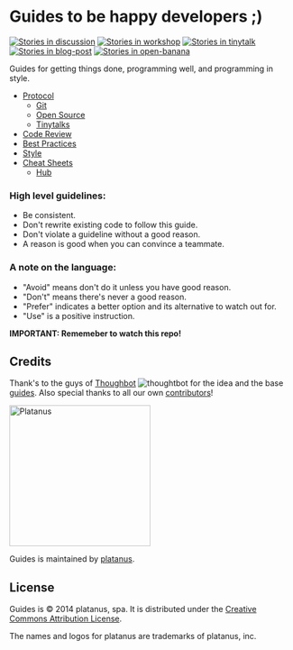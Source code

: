 Guides to be happy developers ;) 
=========

[![Stories in discussion][discussion]][waffle]
[![Stories in workshop][workshop]][waffle]
[![Stories in tinytalk][tinytalk]][waffle]
[![Stories in blog-post][blog-post]][waffle]
[![Stories in open-banana][open-banana]][waffle]

[waffle]: http://waffle.io/platanus/guides
[discussion]: https://badge.waffle.io/platanus/guides.svg?label=discussion&title=discussion
[workshop]: https://badge.waffle.io/platanus/guides.svg?label=workshop&title=workshop
[tinytalk]: https://badge.waffle.io/platanus/guides.svg?label=tinytalk&title=tinytalk
[blog-post]: https://badge.waffle.io/platanus/guides.svg?label=blog-post&title=blog-post
[open-banana]: https://badge.waffle.io/platanus/guides.svg?label=open-banana&title=open-banana

Guides for getting things done, programming well, and programming in style.

* [Protocol](/protocol)
  * [Git](/protocol/git)
  * [Open Source](/protocol/open-source)
  * [Tinytalks](/protocol/tinytalks)
* [Code Review](/code-review)
* [Best Practices](/best-practices)
* [Style](/style)
* [Cheat Sheets](/cheat-sheets)
  * [Hub](/cheat-sheets/hub.md)

### High level guidelines:

* Be consistent.
* Don't rewrite existing code to follow this guide.
* Don't violate a guideline without a good reason.
* A reason is good when you can convince a teammate.

### A note on the language:

* "Avoid" means don't do it unless you have good reason.
* "Don't" means there's never a good reason.
* "Prefer" indicates a better option and its alternative to watch out for.
* "Use" is a positive instruction.


**IMPORTANT: Rememeber to watch this repo!**

Credits
-------

Thank's to the guys of [Thoughbot](https://github.com/thoughtbot) ![thoughtbot](https://avatars1.githubusercontent.com/u/6183?s=20) for the idea and the base [guides](https://github.com/thoughtbot/guides). Also special thanks to all our own [contributors](https://github.com/platanus/guides/graphs/contributors)!

<img src="http://platan.us/gravatar_with_text.png" alt="Platanus" width="250"/>

Guides is maintained by [platanus](http://platan.us).

License
-------

Guides is © 2014 platanus, spa. It is distributed under the [Creative Commons
Attribution License](http://creativecommons.org/licenses/by/3.0/).

The names and logos for platanus are trademarks of platanus, inc.
